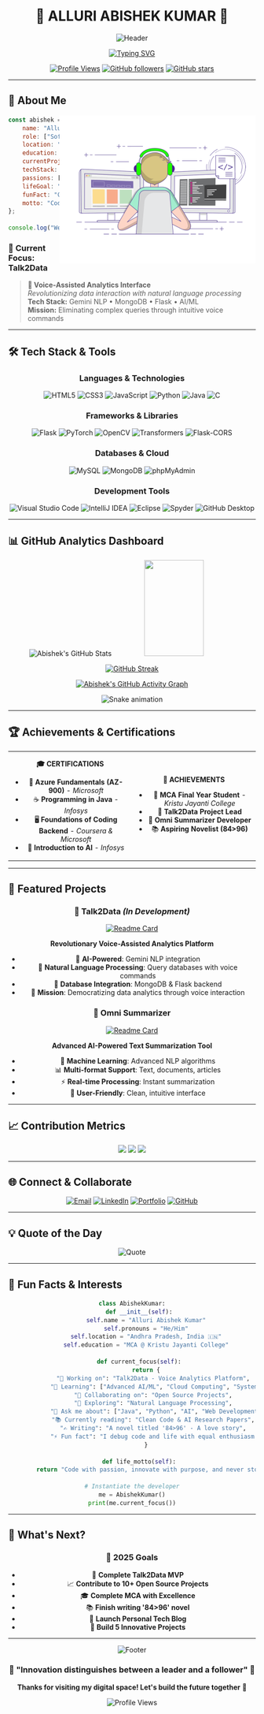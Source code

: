 # <div align="center">🚀 **ALLURI ABISHEK KUMAR** 🚀</div>

<div align="center">
  
![Header](https://capsule-render.vercel.app/api?type=waving&color=gradient&customColorList=6&height=200&section=header&text=Welcome%20to%20My%20Digital%20Universe&fontSize=40&fontColor=fff&animation=fadeIn&fontAlignY=35&desc=Software%20Developer%20|%20AI%20Enthusiast%20|%20Innovation%20Seeker&descAlignY=55&descAlign=50)

</div>

<div align="center">
  
[![Typing SVG](https://readme-typing-svg.demolab.com?font=Fira+Code&size=28&duration=3000&pause=800&color=00F5FF&background=00000000&center=true&vCenter=true&width=700&lines=Hello+World!+I'm+Abishek+👋;Software+Developer+%7C+Front-End+Specialist+💻;AI+%26+ML+Enthusiast+🤖;Java+Developer+☕;Building+Tomorrow's+Solutions+Today+🌟;Let's+Code+Something+Amazing!+✨)](https://git.io/typing-svg)

</div>

<div align="center">
  
[![Profile Views](https://visitcount.itsvg.in/api?id=ALLURIABISHEK&icon=0&color=0)](https://visitcount.itsvg.in)
[![GitHub followers](https://img.shields.io/github/followers/ALLURIABISHEK?label=Followers&style=social)](https://github.com/ALLURIABISHEK)
[![GitHub stars](https://img.shields.io/github/stars/ALLURIABISHEK?label=Stars&style=social)](https://github.com/ALLURIABISHEK)

</div>

---

## 🎯 **About Me**

<img align="right" alt="Coding" width="400" src="https://raw.githubusercontent.com/devSouvik/devSouvik/master/gif3.gif">

```javascript
const abishek = {
    name: "Alluri Abishek Kumar",
    role: ["Software Developer", "Front-End Specialist", "AI Enthusiast"],
    location: "Andhra Pradesh, India 🇮🇳",
    education: "MCA Final Year @ Kristu Jayanti College",
    currentProject: "Talk2Data - Revolutionary Voice Analytics",
    techStack: ["Java", "Python", "JavaScript", "AI/ML", "Web Development"],
    passions: ["Innovation", "Problem Solving", "Clean Code", "User Experience"],
    lifeGoal: "Creating technology that makes life better",
    funFact: "Currently writing a novel titled '84>96' 📚",
    motto: "Code with passion, innovate with purpose! 🚀"
};

console.log("Welcome to my digital space! 🌟");
```

### 🌟 **Current Focus: Talk2Data**
> **🎤 Voice-Assisted Analytics Interface**  
> *Revolutionizing data interaction with natural language processing*  
> **Tech Stack:** Gemini NLP • MongoDB • Flask • AI/ML  
> **Mission:** Eliminating complex queries through intuitive voice commands

---

## 🛠️ **Tech Stack & Tools**

<div align="center">

### **Languages & Technologies**
![HTML5](https://img.shields.io/badge/HTML5-%23E34F26.svg?style=for-the-badge&logo=html5&logoColor=white)
![CSS3](https://img.shields.io/badge/CSS3-%231572B6.svg?style=for-the-badge&logo=css3&logoColor=white)
![JavaScript](https://img.shields.io/badge/JavaScript-%23323330.svg?style=for-the-badge&logo=javascript&logoColor=%23F7DF1E)
![Python](https://img.shields.io/badge/Python-3670A0?style=for-the-badge&logo=python&logoColor=ffdd54)
![Java](https://img.shields.io/badge/Java-%23ED8B00.svg?style=for-the-badge&logo=openjdk&logoColor=white)
![C](https://img.shields.io/badge/C-%2300599C.svg?style=for-the-badge&logo=c&logoColor=white)

### **Frameworks & Libraries**
![Flask](https://img.shields.io/badge/Flask-%23000.svg?style=for-the-badge&logo=flask&logoColor=white)
![PyTorch](https://img.shields.io/badge/PyTorch-%23EE4C2C.svg?style=for-the-badge&logo=PyTorch&logoColor=white)
![OpenCV](https://img.shields.io/badge/OpenCV-%23white.svg?style=for-the-badge&logo=opencv&logoColor=white)
![Transformers](https://img.shields.io/badge/🤗%20Transformers-yellow?style=for-the-badge)
![Flask-CORS](https://img.shields.io/badge/Flask--CORS-lightgrey?style=for-the-badge)

### **Databases & Cloud**
![MySQL](https://img.shields.io/badge/MySQL-%2300f.svg?style=for-the-badge&logo=mysql&logoColor=white)
![MongoDB](https://img.shields.io/badge/MongoDB-%234ea94b.svg?style=for-the-badge&logo=mongodb&logoColor=white)
![phpMyAdmin](https://img.shields.io/badge/phpMyAdmin-6C78AF?style=for-the-badge&logo=phpmyadmin&logoColor=white)

### **Development Tools**
![Visual Studio Code](https://img.shields.io/badge/Visual%20Studio%20Code-0078d4.svg?style=for-the-badge&logo=visual-studio-code&logoColor=white)
![IntelliJ IDEA](https://img.shields.io/badge/IntelliJIDEA-000000.svg?style=for-the-badge&logo=intellij-idea&logoColor=white)
![Eclipse](https://img.shields.io/badge/Eclipse-FE7A16.svg?style=for-the-badge&logo=Eclipse&logoColor=white)
![Spyder](https://img.shields.io/badge/Spyder-838485?style=for-the-badge&logo=spyder%20ide&logoColor=maroon)
![GitHub Desktop](https://img.shields.io/badge/GitHub%20Desktop-8034A9.svg?style=for-the-badge&logo=github&logoColor=white)

</div>

---

## 📊 **GitHub Analytics Dashboard**

<div align="center">
  
<img width="49%" height="195px" src="https://github-readme-stats-sigma-five.vercel.app/api?username=ALLURIABISHEK&show_icons=true&count_private=true&hide_border=true&title_color=00F5FF&icon_color=00F5FF&text_color=c9d1d9&bg_color=0d1117" alt="Abishek's GitHub Stats" />

<img width="49%" height="195px" src="https://github-readme-stats-sigma-five.vercel.app/api/top-langs/?username=ALLURIABISHEK&layout=compact&hide_border=true&title_color=00F5FF&text_color=c9d1d9&bg_color=0d1117" />

</div>

<div align="center">
  
[![GitHub Streak](https://streak-stats.demolab.com/?user=ALLURIABISHEK&theme=tokyonight&hide_border=true&stroke=0000&background=0D1117&ring=00F5FF&fire=00F5FF&currStreakLabel=00F5FF)](https://git.io/streak-stats)

</div>

<div align="center">
  
[![Abishek's GitHub Activity Graph](https://github-readme-activity-graph.vercel.app/graph?username=ALLURIABISHEK&bg_color=0d1117&color=00f5ff&line=00f5ff&point=ffffff&area=true&hide_border=true)](https://github.com/ALLURIABISHEK)

</div>

<div align="center">

![Snake animation](https://raw.githubusercontent.com/ALLURIABISHEK/ALLURIABISHEK/output/github-contribution-grid-snake-dark.svg)

</div>

---

## 🏆 **Achievements & Certifications**

<div align="center">

<table align="center">
<tr>
<td align="center" width="50%">

**🎓 CERTIFICATIONS**
- 🔷 **Azure Fundamentals (AZ-900)** - *Microsoft*
- ☕ **Programming in Java** - *Infosys*
- 🖥️ **Foundations of Coding Backend** - *Coursera & Microsoft*
- 🤖 **Introduction to AI** - *Infosys*

</td>
<td align="center" width="50%">

**🚀 ACHIEVEMENTS**
- 🎯 **MCA Final Year Student** - *Kristu Jayanti College*
- 🌟 **Talk2Data Project Lead**
- 📱 **Omni Summarizer Developer**
- 📚 **Aspiring Novelist (84>96)**

</td>
</tr>
</table>

</div>

---

## 🌟 **Featured Projects**

<div align="center">

### 🎤 **Talk2Data** *(In Development)*
[![Readme Card](https://github-readme-stats.vercel.app/api/pin/?username=ALLURIABISHEK&repo=Talk2Data&theme=tokyonight&hide_border=true&bg_color=0d1117)](https://github.com/ALLURIABISHEK/Talk2Data)

**Revolutionary Voice-Assisted Analytics Platform**
- 🧠 **AI-Powered**: Gemini NLP integration
- 🎯 **Natural Language Processing**: Query databases with voice commands
- 💾 **Database Integration**: MongoDB & Flask backend
- 🚀 **Mission**: Democratizing data analytics through voice interaction

### 📝 **Omni Summarizer**
[![Readme Card](https://github-readme-stats.vercel.app/api/pin/?username=ALLURIABISHEK&repo=OmniSummarizer&theme=tokyonight&hide_border=true&bg_color=0d1117)](https://github.com/ALLURIABISHEK/OMNI_SUMMARIZER)

**Advanced AI-Powered Text Summarization Tool**
- 🤖 **Machine Learning**: Advanced NLP algorithms
- 📊 **Multi-format Support**: Text, documents, articles
- ⚡ **Real-time Processing**: Instant summarization
- 🎯 **User-Friendly**: Clean, intuitive interface

</div>

---

## 📈 **Contribution Metrics**

<div align="center">
  
<img src="https://github-profile-summary-cards.vercel.app/api/cards/profile-details?username=ALLURIABISHEK&theme=tokyonight" />

<img src="https://github-profile-summary-cards.vercel.app/api/cards/repos-per-language?username=ALLURIABISHEK&theme=tokyonight" />
<img src="https://github-profile-summary-cards.vercel.app/api/cards/most-commit-language?username=ALLURIABISHEK&theme=tokyonight" />

</div>

---

## 🌐 **Connect & Collaborate**

<div align="center">

[![Email](https://img.shields.io/badge/Email-D14836?style=for-the-badge&logo=gmail&logoColor=white)](mailto:24mcab07@kristujayanti.com)
[![LinkedIn](https://img.shields.io/badge/LinkedIn-0077B5?style=for-the-badge&logo=linkedin&logoColor=white)](https://in.linkedin.com/in/alluri-abishek-kumar)
[![Portfolio](https://img.shields.io/badge/Portfolio-FF7139?style=for-the-badge&logo=firefox-browser&logoColor=white)](https://portfolio-abi.onrender.com)
[![GitHub](https://img.shields.io/badge/GitHub-100000?style=for-the-badge&logo=github&logoColor=white)](https://github.com/ALLURIABISHEK)

</div>

---

## 💡 **Quote of the Day**

<div align="center">

![Quote](https://quotes-github-readme.vercel.app/api?type=horizontal&theme=tokyonight)

</div>

---

## 🎯 **Fun Facts & Interests**

<div align="center">

```python
class AbishekKumar:
    def __init__(self):
        self.name = "Alluri Abishek Kumar"
        self.pronouns = "He/Him"
        self.location = "Andhra Pradesh, India 🇮🇳"
        self.education = "MCA @ Kristu Jayanti College"
        
    def current_focus(self):
        return {
            "🔭 Working on": "Talk2Data - Voice Analytics Platform",
            "🌱 Learning": ["Advanced AI/ML", "Cloud Computing", "System Design"],
            "👯 Collaborating on": "Open Source Projects",
            "🤔 Exploring": "Natural Language Processing",
            "💬 Ask me about": ["Java", "Python", "AI", "Web Development"],
            "📚 Currently reading": "Clean Code & AI Research Papers",
            "✍️ Writing": "A novel titled '84>96' - A love story",
            "⚡ Fun fact": "I debug code and life with equal enthusiasm!"
        }
    
    def life_motto(self):
        return "Code with passion, innovate with purpose, and never stop learning! 🚀"

# Instantiate the developer
me = AbishekKumar()
print(me.current_focus())
```

</div>

---

## 🚀 **What's Next?**

<div align="center">

### 🎯 **2025 Goals**
- 🤖 **Complete Talk2Data MVP**
- 📈 **Contribute to 10+ Open Source Projects**
- 🎓 **Complete MCA with Excellence**
- 📚 **Finish writing '84>96' novel**
- 🚀 **Launch Personal Tech Blog**
- 🌟 **Build 5 Innovative Projects**

</div>

---

<div align="center">

![Footer](https://capsule-render.vercel.app/api?type=waving&color=gradient&customColorList=6&height=100&section=footer&animation=fadeIn)

### 🌟 **"Innovation distinguishes between a leader and a follower"** 🌟

**Thanks for visiting my digital space! Let's build the future together** 🚀

<img src="https://komarev.com/ghpvc/?username=ALLURIABISHEK&label=Profile%20Views&color=00F5FF&style=for-the-badge" alt="Profile Views" />

</div>
